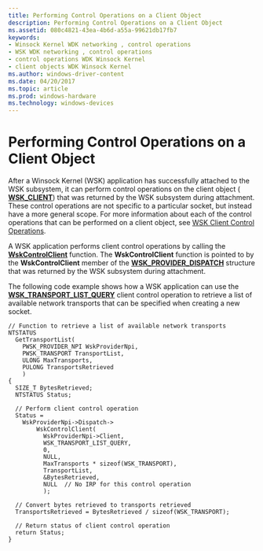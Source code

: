 ```yaml
---
title: Performing Control Operations on a Client Object
description: Performing Control Operations on a Client Object
ms.assetid: 080c4821-43ea-4b6d-a55a-99621db17fb7
keywords:
- Winsock Kernel WDK networking , control operations
- WSK WDK networking , control operations
- control operations WDK Winsock Kernel
- client objects WDK Winsock Kernel
ms.author: windows-driver-content
ms.date: 04/20/2017
ms.topic: article
ms.prod: windows-hardware
ms.technology: windows-devices
---
```


# Performing Control Operations on a Client Object


After a Winsock Kernel (WSK) application has successfully attached to the WSK subsystem, it can perform control operations on the client object ( [**WSK\_CLIENT**](https://msdn.microsoft.com/library/windows/hardware/ff571155)) that was returned by the WSK subsystem during attachment. These control operations are not specific to a particular socket, but instead have a more general scope. For more information about each of the control operations that can be performed on a client object, see [WSK Client Control Operations](https://msdn.microsoft.com/library/windows/hardware/ff571157).

A WSK application performs client control operations by calling the [**WskControlClient**](https://msdn.microsoft.com/library/windows/hardware/ff571126) function. The **WskControlClient** function is pointed to by the **WskControlClient** member of the [**WSK\_PROVIDER\_DISPATCH**](https://msdn.microsoft.com/library/windows/hardware/ff571175) structure that was returned by the WSK subsystem during attachment.

The following code example shows how a WSK application can use the [**WSK\_TRANSPORT\_LIST\_QUERY**](https://msdn.microsoft.com/library/windows/hardware/ff571195) client control operation to retrieve a list of available network transports that can be specified when creating a new socket.

```
// Function to retrieve a list of available network transports
NTSTATUS
  GetTransportList(
    PWSK_PROVIDER_NPI WskProviderNpi,
    PWSK_TRANSPORT TransportList,
    ULONG MaxTransports,
    PULONG TransportsRetrieved
    )
{
  SIZE_T BytesRetrieved;
  NTSTATUS Status;

  // Perform client control operation
  Status =
    WskProviderNpi->Dispatch->
        WskControlClient(
          WskProviderNpi->Client,
          WSK_TRANSPORT_LIST_QUERY,
          0,
          NULL,
          MaxTransports * sizeof(WSK_TRANSPORT),
          TransportList,
          &BytesRetrieved,
          NULL  // No IRP for this control operation
          );

  // Convert bytes retrieved to transports retrieved
  TransportsRetrieved = BytesRetrieved / sizeof(WSK_TRANSPORT);

  // Return status of client control operation
  return Status;
}
```

 

 





